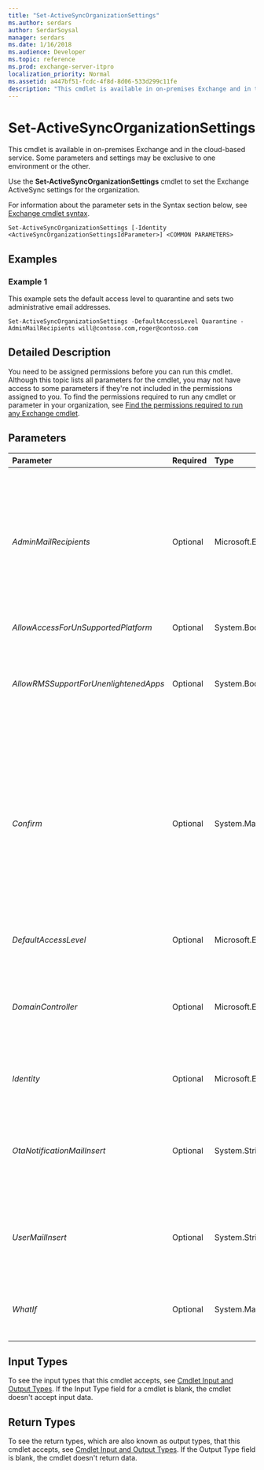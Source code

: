 ```yaml
---
title: "Set-ActiveSyncOrganizationSettings"
ms.author: serdars
author: SerdarSoysal
manager: serdars
ms.date: 1/16/2018
ms.audience: Developer
ms.topic: reference
ms.prod: exchange-server-itpro
localization_priority: Normal
ms.assetid: a447bf51-fcdc-4f8d-8d06-533d299c11fe
description: "This cmdlet is available in on-premises Exchange and in the cloud-based service. Some parameters and settings may be exclusive to one environment or the other."
---
```


# Set-ActiveSyncOrganizationSettings

This cmdlet is available in on-premises Exchange and in the cloud-based service. Some parameters and settings may be exclusive to one environment or the other. 
  
Use the **Set-ActiveSyncOrganizationSettings** cmdlet to set the Exchange ActiveSync settings for the organization.
  
For information about the parameter sets in the Syntax section below, see [Exchange cmdlet syntax](https://technet.microsoft.com/library/bb123552.aspx). 
  
```
Set-ActiveSyncOrganizationSettings [-Identity <ActiveSyncOrganizationSettingsIdParameter>] <COMMON PARAMETERS>

```

## Examples
<a name="Examples"> </a>

### Example 1

This example sets the default access level to quarantine and sets two administrative email addresses.
  
```
Set-ActiveSyncOrganizationSettings -DefaultAccessLevel Quarantine -AdminMailRecipients will@contoso.com,roger@contoso.com
```

## Detailed Description
<a name="DetailedDescription"> </a>

You need to be assigned permissions before you can run this cmdlet. Although this topic lists all parameters for the cmdlet, you may not have access to some parameters if they're not included in the permissions assigned to you. To find the permissions required to run any cmdlet or parameter in your organization, see [Find the permissions required to run any Exchange cmdlet](https://technet.microsoft.com/library/mt432940.aspx).
  
## Parameters
<a name="DetailedDescription"> </a>

|**Parameter**|**Required**|**Type**|**Description**|
|:-----|:-----|:-----|:-----|
| _AdminMailRecipients_ <br/> |Optional  <br/> |Microsoft.Exchange.Data.MultiValuedProperty  <br/> |The _AdminMailRecipients_ parameter specifies the email addresses of the administrators for reporting purposes. <br/> To enter multiple values and overwrite any existing entries, use the following syntax:  `<value1>,<value2>...`. If the values contain spaces or otherwise require quotation marks, you need to use the following syntax:  `"<value1>","<value2>"...`.  <br/> To add or remove one or more values without affecting any existing entries, use the following syntax:  `@{Add="<value1>","<value2>"...; Remove="<value1>","<value2>"...}`.  <br/> |
| _AllowAccessForUnSupportedPlatform_ <br/> |Optional  <br/> |System.Boolean  <br/> |This parameter is reserved for internal Microsoft use.  <br/> |
| _AllowRMSSupportForUnenlightenedApps_ <br/> |Optional  <br/> |System.Boolean  <br/> | The _AllowRMSSupportForUnenlightenedApps_ parameter specifies whether to allow Rights Management Services (RMS) protected messages for ActiveSync clients that don't support RMS. Valid values are: <br/>  `$true` <br/>  `$false` (This is the default value) <br/> |
| _Confirm_ <br/> |Optional  <br/> |System.Management.Automation.SwitchParameter  <br/> | The _Confirm_ switch specifies whether to show or hide the confirmation prompt. How this switch affects the cmdlet depends on if the cmdlet requires confirmation before proceeding. <br/>  Destructive cmdlets (for example, **Remove-\*** cmdlets) have a built-in pause that forces you to acknowledge the command before proceeding. For these cmdlets, you can skip the confirmation prompt by using this exact syntax: `-Confirm:$false`.  <br/>  Most other cmdlets (for example, **New-\*** and **Set-\*** cmdlets) don't have a built-in pause. For these cmdlets, specifying the _Confirm_ switch without a value introduces a pause that forces you acknowledge the command before proceeding. <br/> |
| _DefaultAccessLevel_ <br/> |Optional  <br/> |Microsoft.Exchange.Data.Directory.SystemConfiguration.DeviceAccessLevel  <br/> |The _DefaultAccessLevel_ parameter specifies the access level for new devices. Valid values are `Allow,` `Block` or `Quarantine`. The default value is  `Allow`.  <br/> |
| _DomainController_ <br/> |Optional  <br/> |Microsoft.Exchange.Data.Fqdn  <br/> |This parameter is available only in on-premises Exchange.  <br/> The _DomainController_ parameter specifies the domain controller that's used by this cmdlet to read data from or write data to Active Directory. You identify the domain controller by its fully qualified domain name (FQDN). For example, `dc01.contoso.com`.  <br/> |
| _Identity_ <br/> |Optional  <br/> |Microsoft.Exchange.Configuration.Tasks.ActiveSyncOrganizationSettingsIdParameter  <br/> |The _Identity_ parameter specifies the ActiveSync organization settings object that you want to modify. The default name of this object is `Mobile Mailbox Settings`.  <br/> |
| _OtaNotificationMailInsert_ <br/> |Optional  <br/> |System.String  <br/> |The _OtaNotificationMailInsert_ parameter specifies thetext to include in an email message that's sent to users who need to update their older devices to use the new Exchange ActiveSync features in Microsoft Exchange. <br/> The maximum length is 256 characters. If the value contains spaces, enclose the value in quotation marks (").  <br/> |
| _UserMailInsert_ <br/> |Optional  <br/> |System.String  <br/> |The _UserMailInsert_ parameter specifies an informational footer that's added to the email message sent to users when their mobile device isn't synchronized because the device is quarantined. <br/> The maximum length is 256 characters. If the value contains spaces, enclose the value in quotation marks (").  <br/> |
| _WhatIf_ <br/> |Optional  <br/> |System.Management.Automation.SwitchParameter  <br/> |The _WhatIf_ switch simulates the actions of the command. You can use this switch to view the changes that would occur without actually applying those changes. You don't need to specify a value with this switch. <br/> |
   
## Input Types
<a name="InputTypes"> </a>

To see the input types that this cmdlet accepts, see [Cmdlet Input and Output Types](http://go.microsoft.com/fwlink/p/?linkId=616387). If the Input Type field for a cmdlet is blank, the cmdlet doesn't accept input data. 
  
## Return Types
<a name="ReturnTypes"> </a>

To see the return types, which are also known as output types, that this cmdlet accepts, see [Cmdlet Input and Output Types](http://go.microsoft.com/fwlink/p/?linkId=616387). If the Output Type field is blank, the cmdlet doesn't return data. 
  

